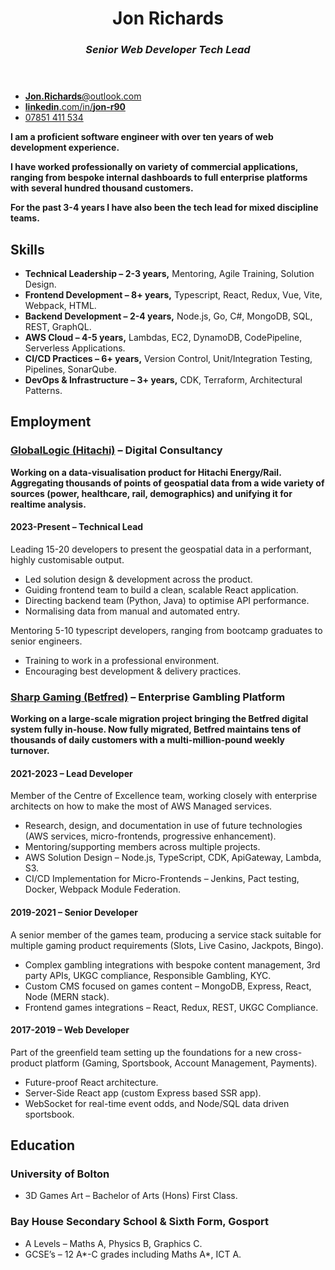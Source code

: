 <main>
<header>

# Jon Richards

### _Senior Web Developer_ _Tech Lead_

</header>

<nav class="contact">

- [**Jon.Richards**@outlook.com](mailto:jon.richards@outlook.com)
- [**linkedin**.com/in/**jon-r90**](https://www.linkedin.com/in/jon-r90/)
- [07851 411 534](tel:+447851411534)

</nav>
<section class="about">

**I am a proficient software engineer with over ten years of web development experience.**

**I have worked professionally on variety of commercial applications, ranging from bespoke internal dashboards to full
enterprise platforms with several hundred thousand customers.**

**For the past 3-4 years I have also been the tech lead for mixed discipline teams.**

</section>
<section class="skills">

## Skills

- **Technical Leadership – 2-3 years,**
  Mentoring, Agile Training, Solution Design.
- **Frontend Development – 8+ years,**
  Typescript, React, Redux, Vue, Vite, Webpack, HTML.
- **Backend Development – 2-4 years,**
  Node.js, Go, C#, MongoDB, SQL, REST, GraphQL.
- **AWS Cloud – 4-5 years,**
  Lambdas, EC2, DynamoDB, CodePipeline, Serverless Applications.
- **CI/CD Practices – 6+ years,**
  Version Control, Unit/Integration Testing, Pipelines, SonarQube.
- **DevOps & Infrastructure – 3+ years,**
  CDK, Terraform, Architectural Patterns.

</section>
<section class="jobs">

## Employment

### [GlobalLogic (Hitachi)](https://www.globallogic.com/) – Digital Consultancy

**Working on a data-visualisation product for Hitachi Energy/Rail. Aggregating thousands of points of geospatial data
from a wide variety of sources (power, healthcare, rail, demographics) and unifying it for realtime analysis.**

#### 2023-Present – Technical Lead

Leading 15-20 developers to present the geospatial data in a performant, highly customisable output.

- Led solution design & development across the product.
- Guiding frontend team to build a clean, scalable React application.
- Directing backend team (Python, Java) to optimise API performance.
- Normalising data from manual and automated entry.

Mentoring 5-10 typescript developers, ranging from bootcamp graduates to senior engineers.

- Training to work in a professional environment.
- Encouraging best development & delivery practices.

<div class="page-break" role="presentation"></div>

### [Sharp Gaming (Betfred)](https://www.betfred.com/) – Enterprise Gambling Platform

**Working on a large-scale migration project bringing the Betfred digital system fully in-house. Now fully migrated,
Betfred maintains tens of thousands of daily customers with a multi-million-pound weekly turnover.**

#### 2021-2023 – Lead Developer

Member of the Centre of Excellence team, working closely with enterprise architects on how to make the most of AWS
Managed services.

- Research, design, and documentation in use of future technologies (AWS services, micro-frontends, progressive
  enhancement).
- Mentoring/supporting members across multiple projects.
- AWS Solution Design – Node.js, TypeScript, CDK, ApiGateway, Lambda, S3.
- CI/CD Implementation for Micro-Frontends – Jenkins, Pact testing, Docker, Webpack Module Federation.

#### 2019-2021 – Senior Developer

A senior member of the games team, producing a service stack suitable for multiple gaming product requirements (Slots,
Live Casino, Jackpots, Bingo).

- Complex gambling integrations with bespoke content management, 3rd party APIs, UKGC compliance, Responsible Gambling,
  KYC.
- Custom CMS focused on games content – MongoDB, Express, React, Node (MERN stack).
- Frontend games integrations – React, Redux, REST, UKGC Compliance.

#### 2017-2019 – Web Developer

Part of the greenfield team setting up the foundations for a new cross-product platform (Gaming, Sportsbook, Account
Management, Payments).

- Future-proof React architecture.
- Server-Side React app (custom Express based SSR app).
- WebSocket for real-time event odds, and Node/SQL data driven sportsbook.

</section>
<section class="education" >

## Education

### University of Bolton

- 3D Games Art – Bachelor of Arts (Hons) First Class.

### Bay House Secondary School & Sixth Form, Gosport

- A Levels – Maths A, Physics B, Graphics C.
- GCSE’s – 12 A\*-C grades including Maths A*, ICT A.

</section>
</main>
